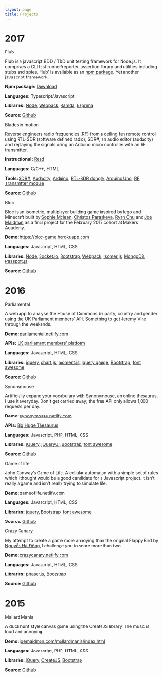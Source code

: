```yaml
---
layout: page
title: Projects
---
```


<h1>2017</h1>
<p class="project">
  <i class="fas fa-vial"></i>
  Flub
  <p>
    Flub is a javascript BDD / TDD unit testing framework for Node.js. It comprises a CLI test runner/reporter,
    assertion library and utilities including stubs and spies. &#8216;flub&#8217; is available as an <a href="https://www.npmjs.com/package/flub"
      rel="nofollow">npm package</a>. Yet another javascript framework.
  </p>
  <p>
    <strong>Npm package:</strong> <a href="https://www.npmjs.com/package/flub" target="blank_">Download</a>
  </p>
  <p><strong>Languages:</strong> Typescript/Javascript</p>
  <p><strong>Libraries: </strong><a href="https://nodejs.org/en/" target="_blank">Node</a>, <a href="https://webpack.js.org/"
      target="_blank">Webpack</a>, <a href="http://ramdajs.com/" target="_blank">Ramda</a>, <a href="http://esprima.org/"
      target="_blank">Esprima</a></p>
  <p><strong>Source:</strong> <a href="https://github.com/joemaidman/flub" target="_blank">Github</a></p>
</p>

<p class="project">
  <i class="fas fa-broadcast-tower"></i>
  Blades in motion
  <p>
    Reverse engineers radio frequencies (RF) from a ceiling fan remote control using RTL-SDR (software defined radio),
    SDR#, an audio editor (audacity) and replaying the signals using an Arduino micro controller with an RF
    transmitter.
  </p>
  <p>
    <strong>Instructional:</strong> <a href="/rf-packet-sniffing-replay-youre-only-coming-through-in-waves">Read</a>
  </p>
  <p><strong>Languages:</strong> C/C++, HTML</p>
  <p><strong>Tools: </strong><a href="https://airspy.com/download/" target="_blank">SDR#</a>, <a href="http://www.audacityteam.org/download/"
      target="_blank">Audacity</a>, <a href="https://www.arduino.cc/en/main/software" target="_blank">Arduino</a>, <a
      href="https://shop.pimoroni.com/products/dvb-t-dongle-ideal-for-ads-b-real-time-plane-tracking?utm_medium=cpc&amp;utm_source=googlepla&amp;variant=41073555914&amp;gclid=Cj0KCQiAvrfSBRC2ARIsAFumcm8xAAgplpLE2s37HjBSr7CCalHOHoa65_DLK8pBU9lgbQabgAe9PrgaAl10EALw_wcB"
      target="_blank">RTL-SDR dongle</a>, <a href="https://www.amazon.co.uk/Arduino-A000066-UNO/dp/B008GRTSV6" target="_blank">Arduino
      Uno</a>, <a href="https://www.robotshop.com/en/rf-link-transmitter-434-mhz.html" target="_blank">RF Transmitter
      module </a></p>
  <p><strong>Source:</strong> <a href="https://github.com/joemaidman/blades-in-motion" target="_blank">Github</a></p>
</p>

<p class="project">
  <i class="fas fa-cubes"></i>
  Bloc
  <p>
    Bloc is an isometric, multiplayer building game inspired by lego and Minecraft built by <a href="https://github.com/Sophie5">Sophie
      Mclean</a>, <a href="https://github.com/Christos-Paraskeva">Christos Paraskeva</a>, <a href="https://github.com/azntastic">Ryan
      Chu</a> and <a href="https://github.com/joemaidman">Joe Maidman</a> as a final project for the February 2017
    cohort at Makers Academy.
  </p>
  <p>
    <strong>Demo:</strong> <a href="https://bloc-game.herokuapp.com" target="blank_">https://bloc-game.herokuapp.com</a>
  </p>
  <p><strong>Languages:</strong> Javascript, HTML, CSS</p>
  <p><strong>Libraries: </strong><a href="https://nodejs.org/en/" target="_blank">Node</a>, <a href="https://socket.io/"
      target="_blank">Socket.io</a>, <a href="http://getbootstrap.com/" target="_blank">Bootstrap</a>, <a href="https://webpack.js.org/"
      target="_blank">Webpack</a>, <a href="http://jdan.github.io/isomer/" target="_blank">Isomer.js</a>, <a href="https://www.mongodb.com/"
      target="_blank">MongoDB</a>,<a href="http://www.passportjs.org/" target="_blank"> Passport.js</a></p>
  <p><strong>Source:</strong> <a href="https://github.com/joemaidman/bloc" target="_blank">Github</a></p>
</p>

<h1>2016</h1>

<p class="project">
  <i class="fas fa-vote-yea"></i>
  Parliamental
  <p>
    A web app to analyse the House of Commons by party, country and gender using the UK Parliament members' API.
    Something to get Jeremy Vine through the weekends.
  </p>
  <p>
    <strong>Demo:</strong> <a href="http://parliamental.netlify.com/" target="blank_">parliamental.netlify.com</a>
  </p>
  <p><strong>APIs:</strong> <a href="http://data.parliament.uk/membersdataplatform/" target="_blank">UK parliament
      members&#8217; platform</a></p>
  <p><strong>Languages:</strong> Javascript, HTML, CSS</p>
  <p><strong>Libraries:</strong> <a href="https://jquery.com/" target="_blank">jquery</a>, <a href="http://www.chartjs.org/"
      target="_blank">chart.js</a>, <a href="http://momentjs.com/" target="_blank">moment.js</a>, <a href="https://github.com/swehacker/jquery.gauge"
      target="_blank">jquery.gauge</a>, <a href="http://getbootstrap.com/" target="_blank">Bootstrap</a>, <a href="https://fortawesome.github.io/Font-Awesome/"
      target="_blank">font awesome</a></p>
  <p><strong>Source:</strong> <a href="https://github.com/joeyjoeuk/parliamental" target="_blank">Github</a></p>
</p>

<p class="project">
  <i class="fas fa-book"></i>
  Synonymouse
  <p>
    Artificially expand your vocabulary with Synonymouse, an online thesaurus. I use it everyday. Don't get carried
    away; the free API only allows 1,000 requests per day.
  </p>
  <p>
    <strong>Demo:</strong> <a href="http://synonymouse.netlify.com/" target="blank_">synonymouse.netlify.com</a>
  </p>
  <p><strong>APIs: </strong><a href="http://words.bighugelabs.com/" target="_blank">Big Huge Thesaurus</a></p>
  <p><strong>Languages:</strong> Javascript, PHP, HTML, CSS</p>
  <p><strong>Libraries:</strong> <a href="https://jquery.com/" target="_blank">jQuery</a>, <a href="https://jqueryui.com/"
      target="_blank">jQueryUI</a>, <a href="http://getbootstrap.com/" target="_blank">Bootstrap</a>, <a href="https://fortawesome.github.io/Font-Awesome/"
      target="_blank">font awesome</a></p>
  <p><strong>Source:</strong> <a href="https://github.com/joeyjoeuk/synonymouse" target="_blank">Github</a></p>
</p>

<p class="project">
  <i class="fas fa-atom"></i>
  Game of life
  <p>
    John Conway’s Game of Life. A cellular automaton with a simple set of rules which I thought would be a good
    candidate for a Javascript project. It isn’t really a game and isn’t really trying to simulate life.
  </p>
  <p>
    <strong>Demo:</strong> <a href="http://gameoflife.netlify.com/" target="blank_">gameoflife.netlify.com</a>
  </p>
  <p><strong>Languages:</strong> Javascript, HTML, CSS</p>
  <p><strong>Libraries:</strong> <a href="https://jquery.com/" target="_blank">jquery</a>, <a href="http://getbootstrap.com/"
      target="_blank">Bootstrap</a>, <a href="https://fortawesome.github.io/Font-Awesome/" target="_blank">font awesome</a></p>
  <p><strong>Source:</strong> <a href="https://github.com/joeyjoeuk/gameoflife" target="_blank">Github</a></p>

</p>

<p class="project">
    <i class="fab fa-earlybirds"></i>
  Crazy Canary
  <p>
    My attempt to create a game more annoying than the original Flappy Bird by <a href="http://www.dotgears.com/" target="_blank">Nguyễn Hà Đông.</a> I challenge you to score more than two.
  </p>
  <p>
    <strong>Demo:</strong> <a href="http://crazycanary.netlify.com/" target="_blank">crazycanary.netlify.com</a>
  </p>
  <p><strong>Languages:</strong> Javascript, HTML, CSS</p>
  <p><strong>Libraries:</strong> <a href="http://phaser.io/" target="_blank">phaser.js</a>, <a href="http://getbootstrap.com/"
      target="_blank">Bootstrap</a></p>
  <p><strong>Source:</strong> <a href="https://github.com/joeyjoeuk/crazycanary" target="_blank">Github</a></p>
</p>

<h1>2015</h1>

<p class="project">
  <i class="fas fa-bullseye"></i>
  Mallard Mania
  <p>
    A duck hunt style canvas game using the CreateJS library. The music is loud and annoying.
  </p>
  <p>
    <strong>Demo:</strong> <a href="http://www.joemaidman.com/mallardmania/index.html" target="blank_">joemaidman.com/mallardmania/index.html</a>
  </p>
  <p><strong>Languages:</strong> Javascript, PHP, HTML, CSS</p>
  <p><strong>Libraries: </strong><a href="https://jquery.com/" target="_blank">jQuery</a>, <a href="http://www.createjs.com/"
      target="_blank">CreateJS</a>, <a href="http://getbootstrap.com/" target="_blank">Bootstrap</a></p>
  <p><strong>Source:</strong> <a href="https://github.com/joeyjoeuk/MallardMania" target="_blank">Github</a></p>
</p>
